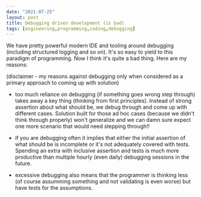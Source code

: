 ```yaml
---
date: "2021-07-25"
layout: post
title: Debugging driven development (is bad)
tags: [engineering,programming,coding,debugging]
---
```



We have pretty powerful modern IDE and tooling around debugging (including structured logging and so on). It's so easy to yield to this paradigm of programming. Now I think it's quite a bad thing. Here are my reasons:

(disclaimer - my reasons against debugging only when considered as a primary approach to coming up with solution)

- too much reliance on debugging (if something goes wrong step through) takes away a key thing (thinking from first principles). Instead of strong assertion about what should be, we debug through and come up with different cases. Solution built for those ad hoc cases (because we didn't think through properly) won't generalize and we can damn sure expect one more scenario that would need stepping through!!

- if you are debugging often it implies that either the initial assertion of what should be is incomplete or it's not adequately covered with tests. Spending an extra with inclusive assertion and tests is much more productive than multiple hourly (even daily) debugging sessions in the future.

- excessive debugging also means that the programmer is thinking less (of course assumming something and not validating is even worse) but have tests for the assumptions.


